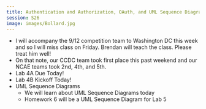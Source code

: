 ```yaml
---
title: Authentication and Authorization, OAuth, and UML Sequence Diagrams
session: S26
image: images/Bollard.jpg
---
```


* I will accompany the 9/12 competition team to Washington DC this week and so I will miss class on Friday. Brendan will teach the class. Please treat him well!
* On that note, our CCDC team took first place this past weekend and our NCAE teams took 2nd, 4th, and 5th.
* Lab 4A Due Today!
* Lab 4B Kickoff Today!
* UML Sequence Diagrams
    * We will learn about UML Sequence Diagrams today
    *   Homework 6 will be a UML Sequence Diagram for Lab 5
